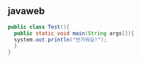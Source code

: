 ## javaweb

```java
public class Test(){
  public static void main(String args[]){
  system.out.println("반가워요!");
  }  
}
```
